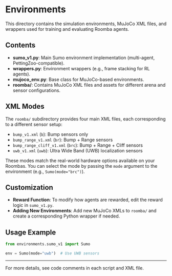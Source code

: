# Environments

This directory contains the simulation environments, MuJoCo XML files, and wrappers used for training and evaluating Roomba agents.

## Contents

- **sumo_v1.py**: Main Sumo environment implementation (multi-agent, PettingZoo-compatible).
- **wrappers.py**: Environment wrappers (e.g., frame stacking for RL agents).
- **mujoco_env.py**: Base class for MuJoCo-based environments.
- **roomba/**: Contains MuJoCo XML files and assets for different arena and sensor configurations.

## XML Modes

The `roomba/` subdirectory provides four main XML files, each corresponding to a different sensor setup:

- `bump_v1.xml` (`b`): Bump sensors only
- `bump_range_v1.xml` (`br`): Bump + Range sensors
- `bump_range_cliff_v1.xml` (`brc`): Bump + Range + Cliff sensors
- `uwb_v1.xml` (`uwb`): Ultra Wide Band (UWB) localization sensors

These modes match the real-world hardware options available on your Roombas. You can select the mode by passing the `mode` argument to the environment (e.g., `Sumo(mode="brc")`).

## Customization

- **Reward Function**: To modify how agents are rewarded, edit the reward logic in `sumo_v1.py`.
- **Adding New Environments**: Add new MuJoCo XMLs to `roomba/` and create a corresponding Python wrapper if needed.

## Usage Example

```python
from environments.sumo_v1 import Sumo

env = Sumo(mode="uwb")  # Use UWB sensors
```

---
For more details, see code comments in each script and XML file. 